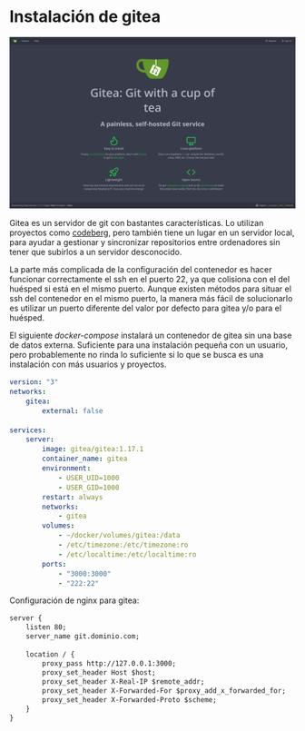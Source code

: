 # Instalación de gitea

![Gitea homepage](screenshots/Screenshot%202022-09-28%20at%2022-05-04%20Gitea%20Git%20with%20a%20cup%20of%20tea.png)

Gitea es un servidor de git con bastantes características. Lo utilizan proyectos como [codeberg](https://codeberg.org/), pero también tiene un lugar en un servidor local, para ayudar a gestionar y sincronizar repositorios entre ordenadores sin tener que subirlos a un servidor desconocido.

La parte más complicada de la configuración del contenedor es hacer funcionar correctamente el ssh en el puerto 22, ya que colisiona con el del huésped si está en el mismo puerto. Aunque existen métodos para situar el ssh del contenedor en el mismo puerto, la manera más fácil de solucionarlo es utilizar un puerto diferente del valor por defecto para gitea y/o para el huésped.

El siguiente _docker-compose_ instalará un contenedor de gitea sin una base de datos externa. Suficiente para una instalación pequeña con un usuario, pero probablemente no rinda lo suficiente si lo que se busca es una instalación con más usuarios y proyectos.

```yaml title="gitea.yaml"
version: "3"
networks:
    gitea:
        external: false

services:
    server:
        image: gitea/gitea:1.17.1
        container_name: gitea
        environment:
            - USER_UID=1000
            - USER_GID=1000
        restart: always
        networks:
            - gitea
        volumes:
            - ~/docker/volumes/gitea:/data
            - /etc/timezone:/etc/timezone:ro
            - /etc/localtime:/etc/localtime:ro
        ports:
            - "3000:3000"
            - "222:22"
```

Configuración de nginx para gitea:

```nginx_configuration_file title="gitea-docker"
server {
    listen 80;
    server_name git.dominio.com;

    location / {
        proxy_pass http://127.0.0.1:3000;
        proxy_set_header Host $host;
        proxy_set_header X-Real-IP $remote_addr;
        proxy_set_header X-Forwarded-For $proxy_add_x_forwarded_for;
        proxy_set_header X-Forwarded-Proto $scheme;
    }
}
```
